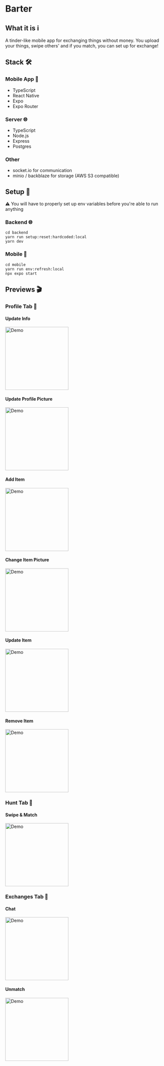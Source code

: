 # Barter

## What it is ℹ️

A tinder-like mobile app for exchanging things without money. You upload your things, swipe others' and if you match, you can set up for exchange!

## Stack 🛠️

### Mobile App 📱

- TypeScript
- React Native
- Expo
- Expo Router

### Server 🌐

- TypeScript
- Node.js
- Express
- Postgres

### Other

- socket.io for communication
- minio / backblaze for storage (AWS S3 compatible)

## Setup 🚀

⚠️ You will have to properly set up env variables before you're able to run anything

### Backend 🌐

```
cd backend
yarn run setup:reset:hardcoded:local
yarn dev
```

### Mobile 📱

```
cd mobile
yarn run env:refresh:local
npx expo start
```

## Previews 🎬

### Profile Tab 👤

#### Update Info

<img src="media/profile/update_info.gif" alt="Demo" width="200"/>

#### Update Profile Picture

<img src="media/profile/update_profile_pic.gif" alt="Demo" width="200"/>

#### Add Item

<img src="media/profile/add_item.gif" alt="Demo" width="200"/>

#### Change Item Picture

<img src="media/profile/change_item_pic.gif" alt="Demo" width="200"/>

#### Update Item

<img src="media/profile/update_item.gif" alt="Demo" width="200"/>

#### Remove Item

<img src="media/profile/remove_item.gif" alt="Demo" width="200"/>

### Hunt Tab 🎯

#### Swipe & Match

<img src="media/hunt/swipe.gif" alt="Demo" width="200"/>

### Exchanges Tab 🤝

#### Chat

<img src="media/exchanges/chat.gif" alt="Demo" width="200"/>

#### Unmatch

<img src="media/exchanges/unmatch.gif" alt="Demo" width="200"/>
